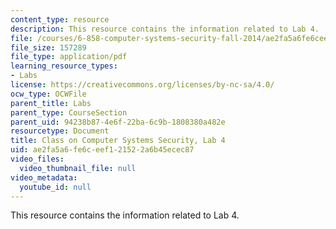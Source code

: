 ```yaml
---
content_type: resource
description: This resource contains the information related to Lab 4.
file: /courses/6-858-computer-systems-security-fall-2014/ae2fa5a6fe6ceef121522a6b45ecec87_MIT6_858F14_lab4.pdf
file_size: 157289
file_type: application/pdf
learning_resource_types:
- Labs
license: https://creativecommons.org/licenses/by-nc-sa/4.0/
ocw_type: OCWFile
parent_title: Labs
parent_type: CourseSection
parent_uid: 94238b87-4e6f-22ba-6c9b-1808380a482e
resourcetype: Document
title: Class on Computer Systems Security, Lab 4
uid: ae2fa5a6-fe6c-eef1-2152-2a6b45ecec87
video_files:
  video_thumbnail_file: null
video_metadata:
  youtube_id: null
---
```

This resource contains the information related to Lab 4.